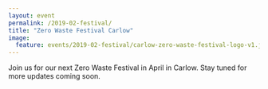 ```yaml
---
layout: event
permalink: /2019-02-festival/
title: "Zero Waste Festival Carlow"
image:
  feature: events/2019-02-festival/carlow-zero-waste-festival-logo-v1.jpg
---
```


Join us for our next Zero Waste Festival in April in Carlow. Stay tuned for more updates coming soon.